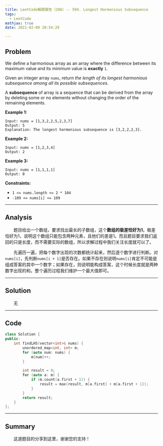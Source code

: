 ```yaml
---
title: LeetCode解题报告（286）-- 594. Longest Harmonious Subsequence
tags:
  - LeetCode
mathjax: true
date: 2021-02-09 20:54:29

---
```


## Problem

We define a harmonious array as an array where the difference between its maximum value and its minimum value is **exactly** `1`.

Given an integer array `nums`, return *the length of its longest harmonious subsequence among all its possible subsequences*.

A **subsequence** of array is a sequence that can be derived from the array by deleting some or no elements without changing the order of the remaining elements.

<!-- more -->

**Example 1:**

```
Input: nums = [1,3,2,2,5,2,3,7]
Output: 5
Explanation: The longest harmonious subsequence is [3,2,2,2,3].
```

**Example 2:**

```
Input: nums = [1,2,3,4]
Output: 2
```

**Example 3:**

```
Input: nums = [1,1,1,1]
Output: 0
```

**Constraints:**

- `1 <= nums.length <= 2 * 104`
- `-109 <= nums[i] <= 109`

------

## Analysis

&emsp;&emsp;题目给出一个数组，要求找出最长的子数组，这个**数组的极差恰好为1**。极差恰好为1，说明这个数组只能包含两种元素，且他们的差是1。而且题目要求我们返回的只是长度，而不需要实际的数组，所以求解过程中我们关注长度就可以了。

&emsp;&emsp;先遍历一遍，把每个数字出现的次数都统计起来，然后逐个数字进行判断。对`nums[i]`，先判断`nums[i + 1]`是否存在。如果不存在则说明`nums[i]`肯定不可能是组成答案的其中一个数字；如果存在，则说明能构成答案，这个时候长度就是两种数字出现的和。整个遍历过程我们维护一个最大值即可。

------

## Solution

&emsp;&emsp;无

------

## Code

```c++
class Solution {
public:
    int findLHS(vector<int>& nums) {
        unordered_map<int, int> m;
        for (auto num: nums) {
            m[num]++;
        }
        
        int result = 0;
        for (auto a: m) {
            if (m.count(a.first + 1)) {
                result = max(result, m[a.first] + m[a.first + 1]);
            }
        }
        return result;
    }
};
```

------

## Summary

&emsp;&emsp;这道题目的分享到这里，谢谢您的支持！
